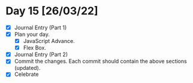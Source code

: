 # Day 15 [26/03/22]

- [x] Journal Entry (Part 1)
- [x] Plan your day.
  - [x] JavaScript Advance.
  - [x] Flex Box.
- [x] Journal Entry (Part 2)
- [x] Commit the changes. Each commit should contain the above sections (updated).
- [x] Celebrate
<!-- [x] to tick -->
